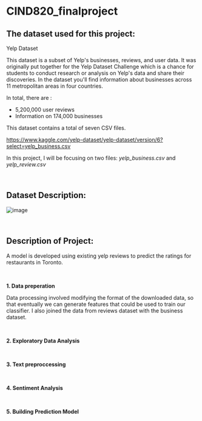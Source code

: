 # CIND820_finalproject

## The dataset used for this project:

Yelp Dataset

This dataset is a subset of Yelp's businesses, reviews, and user data. It was originally put together for the Yelp Dataset Challenge which is a chance for students to conduct research or analysis on Yelp's data and share their discoveries. In the dataset you'll find information about businesses across 11 metropolitan areas in four countries.

In total, there are :
* 5,200,000 user reviews
* Information on 174,000 businesses

This dataset contains a total of seven CSV files. 

https://www.kaggle.com/yelp-dataset/yelp-dataset/version/6?select=yelp_business.csv

In this project, I will be focusing on two files: *yelp_business.csv* and *yelp_review.csv*

<br />

## Dataset Description:

![image](https://user-images.githubusercontent.com/92567994/143829333-a8bec231-7664-4125-a42c-7269ea77a783.png)

<br />

## Description of Project:

A model is developed using existing yelp reviews to predict the ratings for restaurants in Toronto. 

<br />

**1. Data preperation**

Data processing involved modifying the format of the downloaded data, so that eventually we can generate features that could be used to train our classifier. I also joined the data from reviews dataset with the business dataset.

<br />

**2. Exploratory Data Analysis**

<br />

**3. Text preproccessing**

<br />

**4. Sentiment Analysis**

<br />

**5. Building Prediction Model**
